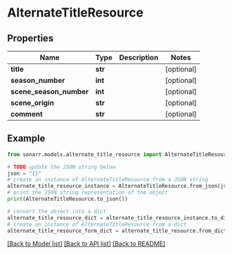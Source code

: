 # AlternateTitleResource


## Properties

Name | Type | Description | Notes
------------ | ------------- | ------------- | -------------
**title** | **str** |  | [optional] 
**season_number** | **int** |  | [optional] 
**scene_season_number** | **int** |  | [optional] 
**scene_origin** | **str** |  | [optional] 
**comment** | **str** |  | [optional] 

## Example

```python
from sonarr.models.alternate_title_resource import AlternateTitleResource

# TODO update the JSON string below
json = "{}"
# create an instance of AlternateTitleResource from a JSON string
alternate_title_resource_instance = AlternateTitleResource.from_json(json)
# print the JSON string representation of the object
print(AlternateTitleResource.to_json())

# convert the object into a dict
alternate_title_resource_dict = alternate_title_resource_instance.to_dict()
# create an instance of AlternateTitleResource from a dict
alternate_title_resource_form_dict = alternate_title_resource.from_dict(alternate_title_resource_dict)
```
[[Back to Model list]](../README.md#documentation-for-models) [[Back to API list]](../README.md#documentation-for-api-endpoints) [[Back to README]](../README.md)


